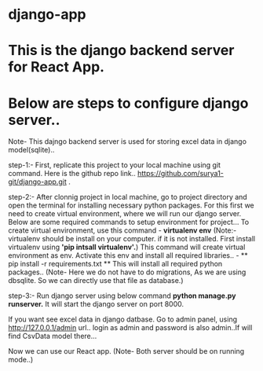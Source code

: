 # django-app

# This is the django backend server for React App.

# Below are steps to configure django server..
Note- This dajngo backend server is used for storing excel data in django model(sqlite)..

step-1:- First, replicate this project to your local machine using git command. Here is the github repo link..
        https://github.com/surya1-git/django-app.git .
        
step-2:- After clonnig project in local machine, go to project directory and open the terminal for installing necessary
        python packages. For this first we need to create virtual environment, where we will run our django server.
        Below are some required commands to setup environment for project...
        To create virtual environment, use this command
        - **virtualenv env** 
          (Note:- virtualenv should be install on your computer. if it is not installed. First install virtualenv using **'pip intsall virtualenv'.**)
          This command will create virtual environment as env.
          Activate this env and install all required libraries..
        - ** pip install -r requirements.txt **
          This will install all required python packages..
         (Note- Here we do not have to do migrations, As we are using dbsqlite. So we can directly use that file as database.)
         
step-3:- Run django server using below command 
        **python manage.py runserver.**
        It will start the django server on port 8000.
        
If you want see excel data in django datbase. Go to admin panel, using http://127.0.0.1/admin url..
login as admin and password is also admin..If will find CsvData model there...
        
Now we can use our React app. (Note- Both server should be on running mode..)
